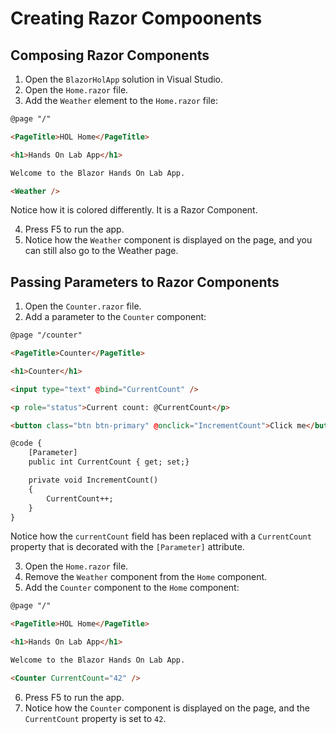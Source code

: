 # Creating Razor Compoonents

## Composing Razor Components

1. Open the `BlazorHolApp` solution in Visual Studio.
1. Open the `Home.razor` file.
1. Add the `Weather` element to the `Home.razor` file:

```html
@page "/"

<PageTitle>HOL Home</PageTitle>

<h1>Hands On Lab App</h1>

Welcome to the Blazor Hands On Lab App.

<Weather />
```

Notice how it is colored differently. It is a Razor Component.

4. Press F5 to run the app.
5. Notice how the `Weather` component is displayed on the page, and you can still also go to the Weather page.

## Passing Parameters to Razor Components

1. Open the `Counter.razor` file.
1. Add a parameter to the `Counter` component:

```html
@page "/counter"

<PageTitle>Counter</PageTitle>

<h1>Counter</h1>

<input type="text" @bind="CurrentCount" />

<p role="status">Current count: @CurrentCount</p>

<button class="btn btn-primary" @onclick="IncrementCount">Click me</button>

@code {
    [Parameter]
    public int CurrentCount { get; set;}

    private void IncrementCount()
    {
        CurrentCount++;
    }
}
```

Notice how the `currentCount` field has been replaced with a `CurrentCount` property that is decorated with the `[Parameter]` attribute.

3. Open the `Home.razor` file.
4. Remove the `Weather` component from the `Home` component.
5. Add the `Counter` component to the `Home` component:

```html
@page "/"

<PageTitle>HOL Home</PageTitle>

<h1>Hands On Lab App</h1>

Welcome to the Blazor Hands On Lab App.

<Counter CurrentCount="42" />
```

6. Press F5 to run the app.
7. Notice how the `Counter` component is displayed on the page, and the `CurrentCount` property is set to `42`.
